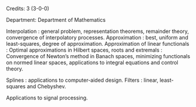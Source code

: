 Credits: 3 (3-0-0)

Department: Department of Mathematics

Interpolation : general problem, representation theorems, remainder theory, convergence of interpolatory processes. Approximation : best, uniform and least-squares, degree of approximation. Approximation of linear functionals : Optimal approximations in Hilbert spaces, roots and extremals : Convergence of Newton’s method in Banach spaces, minimizing functionals on normed linear spaces, applications to integral equations and control theory.

Splines : applications to computer-aided design. Filters : linear, least-squares and Chebyshev.

Applications to signal processing.